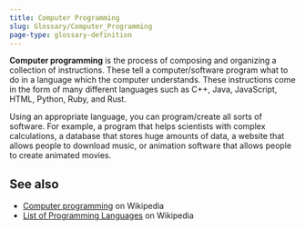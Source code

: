 ```yaml
---
title: Computer Programming
slug: Glossary/Computer_Programming
page-type: glossary-definition
---
```




**Computer programming** is the process of composing and organizing a collection of instructions. These tell a computer/software program what to do in a language which the computer understands. These instructions come in the form of many different languages such as C++, Java, JavaScript, HTML, Python, Ruby, and Rust.

Using an appropriate language, you can program/create all sorts of software. For example, a program that helps scientists with complex calculations, a database that stores huge amounts of data, a website that allows people to download music, or animation software that allows people to create animated movies.

## See also

- [Computer programming](https://en.wikipedia.org/wiki/Computer_programming) on Wikipedia
- [List of Programming Languages](https://en.wikipedia.org/wiki/List_of_programming_languages) on Wikipedia
